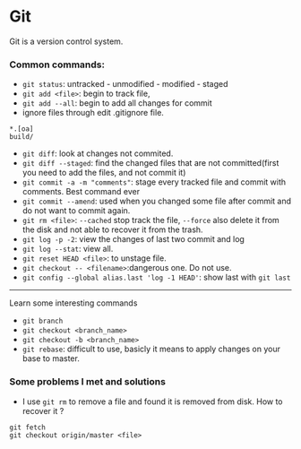 # Git
Git is a version control system.


### Common commands:
- `git status`: untracked - unmodified - modified - staged
- `git add <file>`: begin to track file, 
- `git add --all`: begin to add all changes for commit
- ignore files through edit .gitignore file.
```
*.[oa]
build/
```

- `git diff`: look at changes not commited.
- `git diff --staged`: find the changed files that are not committed(first you need to add the files, and not commit it)
- `git commit -a -m "comments"`: stage every tracked file and commit with comments. Best command ever
- `git commit --amend`: used when you changed some file after commit and do not want to commit again.
- `git rm <file>`: `--cached` stop track the file, `--force` also delete it from the disk and not able to recover it from the trash.
- `git log -p -2`: view the changes of last two commit and log
- `git log --stat`: view all.
- `git reset HEAD <file>`: to unstage file.
- `git checkout -- <filename>`:dangerous one. Do not use.
- `git config --global alias.last 'log -1 HEAD'`: show last with `git last`

---

Learn some interesting commands
- `git branch`
- `git checkout <branch_name>`
- `git checkout -b <branch_name>`
- `git rebase`: difficult to use, basicly it means to apply changes on your base to master.

### Some problems I met and solutions
- I use `git rm` to remove a file and found it is removed from disk. How to recover it ?
```
git fetch
git checkout origin/master <file>
```

